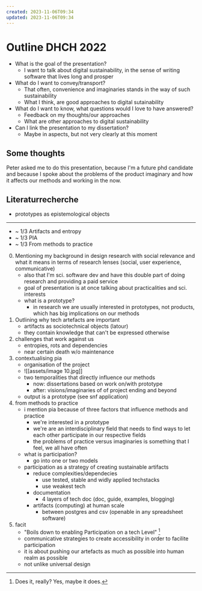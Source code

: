 ```yaml
---
created: 2023-11-06T09:34
updated: 2023-11-06T09:34
---
```

# Outline DHCH 2022

- What is the goal of the presentation?
	- I want to talk about digital sustainability, in the sense of writing software that lives long and prosper
- What do I want to convey/transport?
	- That often, convenience and imaginaries stands in the way of such sustainability
	- What I think, are good approaches to digital sutainability
- What do I want to know, what questions would I love to have answered?
	- Feedback on my thoughts/our approaches
	- What are other approaches to digital sustainability
- Can I link the presentation to my dissertation?
	- Maybe in aspects, but not very clearly at this moment

## Some thoughts
Peter asked me to do this presentation, because I'm a future phd candidate and because I spoke about the problems of the product imaginary and how it affects our methods and working in the now.

## Literaturrecherche
- prototypes as epistemological objects

---

- ~ 1/3 Artifacts and entropy
- ~ 1/3 PIA
- ~ 1/3 From methods to practice

0. Mentioning my background in design research with social relevance and what it means in terms of research lenses (social, user experience, communicative)
	- also that I'm sci. software dev and have this double part of doing research and providing a paid service
	- goal of presentation is at once talking about practicalities and sci. interests
	- what is a prototype?
		- in research we are usually interested in prototypes, not products, which has big implications on our methods
1. Outlining why tech artefacts are important
	- artifacts as sociotechnical objects (latour)
	- they contain knowledge that can't be expressed otherwise
2. challenges that work against us
	- entropies, rots and dependencies
	- near certain death w/o maintenance
3. contextualising pia
	- organisation of the project
	- ![[assets/image 10.jpg]]
	- two temporalities that directly influence our methods
		- now: dissertations based on work on/with prototype
		- after: visions/imaginaries of of project ending and beyond
	- output is a prototype (see snf application)
4. from methods to practice
	- i mention pia because of three factors that influence methods and practice
		- we're interested in a prototype
		- we're are an interdisciplinary field that needs to find ways to let each other participate in our respective fields
		- the problems of practice versus imaginaries is something that I feel, we all have often
	- what is participation?
		- go into one or two models
	- participation as a strategy of creating sustainable artifacts
		- reduce complexities/dependecies
			- use tested, stable and widly applied techstacks
			- use weakest tech
		- documentation
			- 4 layers of tech doc (doc, guide, examples, blogging)
		- artifacts (computing) at human scale
			- between postgres and csv (openable in any spreadsheet software)
5. facit
	- "Boils down to enabling Participation on a tech Level" [^1]
	- communicative strategies to create accessibility in order to facilite participation
	- it is about pushing our artefacts as much as possible into human realm as possible
	- not unlike universal design


[^1]: Does it, really? Yes, maybe it does.
